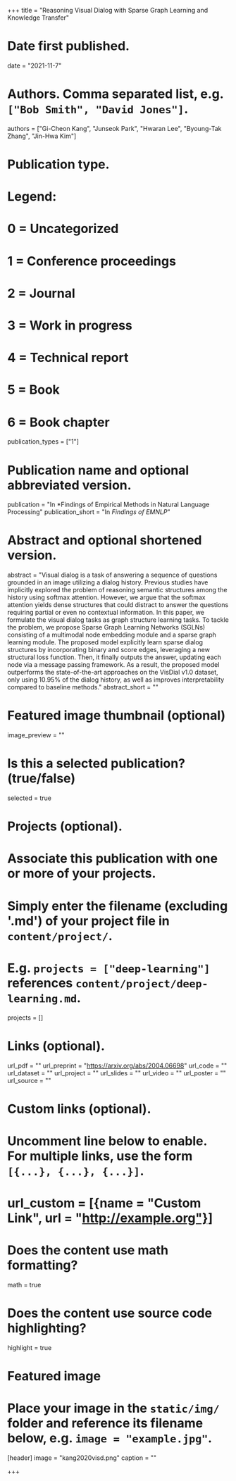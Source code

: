 +++
title = "Reasoning Visual Dialog with Sparse Graph Learning and Knowledge Transfer"

# Date first published.
date = "2021-11-7"

# Authors. Comma separated list, e.g. `["Bob Smith", "David Jones"]`.
authors = ["Gi-Cheon Kang", "Junseok Park", "Hwaran Lee", "Byoung-Tak Zhang", "Jin-Hwa Kim"]

# Publication type.
# Legend:
# 0 = Uncategorized
# 1 = Conference proceedings
# 2 = Journal
# 3 = Work in progress
# 4 = Technical report
# 5 = Book
# 6 = Book chapter
publication_types = ["1"]

# Publication name and optional abbreviated version.
publication = "In *Findings of Empirical Methods in Natural Language Processing"
publication_short = "In *Findings of EMNLP*"

# Abstract and optional shortened version.
abstract = "Visual dialog is a task of answering a sequence of questions grounded in an image utilizing a dialog history. Previous studies have implicitly explored the problem of reasoning semantic structures among the history using softmax attention. However, we argue that the softmax attention yields dense structures that could distract to answer the questions requiring partial or even no contextual information. In this paper, we formulate the visual dialog tasks as graph structure learning tasks. To tackle the problem, we propose Sparse Graph Learning Networks (SGLNs) consisting of a multimodal node embedding module and a sparse graph learning module. The proposed model explicitly learn sparse dialog structures by incorporating binary and score edges, leveraging a new structural loss function. Then, it finally outputs the answer, updating each node via a message passing framework. As a result, the proposed model outperforms the state-of-the-art approaches on the VisDial v1.0 dataset, only using 10.95% of the dialog history, as well as improves interpretability compared to baseline methods."
abstract_short = ""

# Featured image thumbnail (optional)
image_preview = ""

# Is this a selected publication? (true/false)
selected = true

# Projects (optional).
#   Associate this publication with one or more of your projects.
#   Simply enter the filename (excluding '.md') of your project file in `content/project/`.
#   E.g. `projects = ["deep-learning"]` references `content/project/deep-learning.md`.
projects = []

# Links (optional).
url_pdf = ""
url_preprint = "https://arxiv.org/abs/2004.06698"
url_code = ""
url_dataset = ""
url_project = ""
url_slides = ""
url_video = ""
url_poster = ""
url_source = ""

# Custom links (optional).
#   Uncomment line below to enable. For multiple links, use the form `[{...}, {...}, {...}]`.
# url_custom = [{name = "Custom Link", url = "http://example.org"}]

# Does the content use math formatting?
math = true

# Does the content use source code highlighting?
highlight = true

# Featured image
# Place your image in the `static/img/` folder and reference its filename below, e.g. `image = "example.jpg"`.
[header]
image = "kang2020visd.png"
caption = ""

+++
